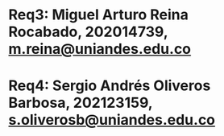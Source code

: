 #
# Req3: Miguel Arturo Reina Rocabado, 202014739, m.reina@uniandes.edu.co
# Req4: Sergio Andrés Oliveros Barbosa, 202123159, s.oliverosb@uniandes.edu.co
#